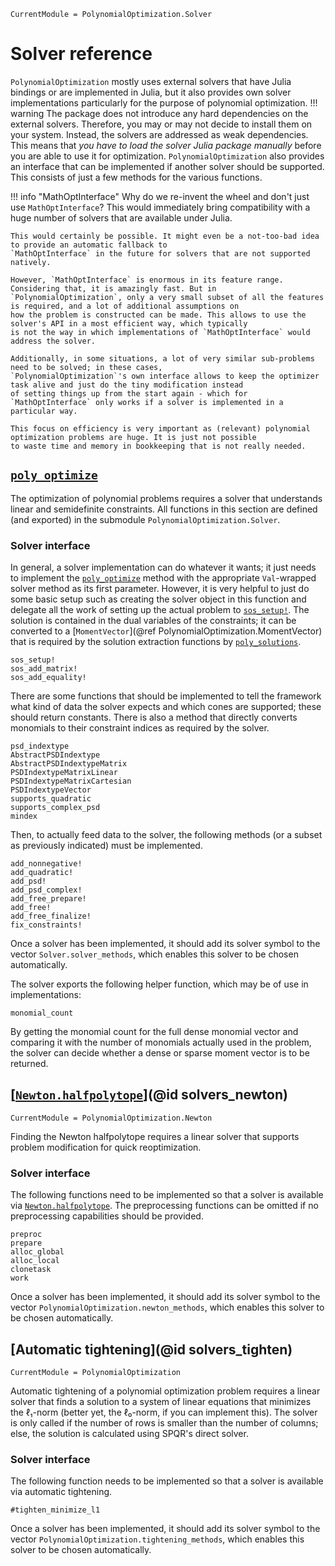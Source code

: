 ```@meta
CurrentModule = PolynomialOptimization.Solver
```

# Solver reference
`PolynomialOptimization` mostly uses external solvers that have Julia bindings or are implemented in Julia, but it also
provides own solver implementations particularly for the purpose of polynomial optimization.
!!! warning
    The package does not introduce any hard dependencies on the external solvers. Therefore, you may or may not decide to
    install them on your system. Instead, the solvers are addressed as weak dependencies. This means that *you have to load the
    solver Julia package manually* before you are able to use it for optimization.
`PolynomialOptimization` also provides an interface that can be implemented if another solver should be supported. This
consists of just a few methods for the various functions.

!!! info "MathOptInterface"
    Why do we re-invent the wheel and don't just use `MathOptInterface`? This would immediately bring compatibility with a huge
    number of solvers that are available under Julia.

    This would certainly be possible. It might even be a not-too-bad idea to provide an automatic fallback to
    `MathOptInterface` in the future for solvers that are not supported natively.

    However, `MathOptInterface` is enormous in its feature range. Considering that, it is amazingly fast. But in
    `PolynomialOptimization`, only a very small subset of all the features is required, and a lot of additional assumptions on
    how the problem is constructed can be made. This allows to use the solver's API in a most efficient way, which typically
    is not the way in which implementations of `MathOptInterface` would address the solver.

    Additionally, in some situations, a lot of very similar sub-problems need to be solved; in these cases,
    `PolynomialOptimization`'s own interface allows to keep the optimizer task alive and just do the tiny modification instead
    of setting things up from the start again - which for `MathOptInterface` only works if a solver is implemented in a
    particular way.

    This focus on efficiency is very important as (relevant) polynomial optimization problems are huge. It is just not possible
    to waste time and memory in bookkeeping that is not really needed.

## [`poly_optimize`](@ref)
The optimization of polynomial problems requires a solver that understands linear and semidefinite constraints. All functions
in this section are defined (and exported) in the submodule `PolynomialOptimization.Solver`.

### Solver interface
In general, a solver implementation can do whatever it wants; it just needs to implement the [`poly_optimize`](@ref) method
with the appropriate `Val`-wrapped solver method as its first parameter. However, it is very helpful to just do some basic
setup such as creating the solver object in this function and delegate all the work of setting up the actual problem to
[`sos_setup!`](@ref).
The solution is contained in the dual variables of the constraints; it can be converted to a
[`MomentVector`](@ref PolynomialOptimization.MomentVector) that is required by the solution extraction functions by
[`poly_solutions`](@ref).
```@docs
sos_setup!
sos_add_matrix!
sos_add_equality!
```

There are some functions that should be implemented to tell the framework what kind of data the solver expects and which cones
are supported; these should return constants. There is also a method that directly converts monomials to their constraint
indices as required by the solver.
```@docs
psd_indextype
AbstractPSDIndextype
AbstractPSDIndextypeMatrix
PSDIndextypeMatrixLinear
PSDIndextypeMatrixCartesian
PSDIndextypeVector
supports_quadratic
supports_complex_psd
mindex
```

Then, to actually feed data to the solver, the following methods (or a subset as previously indicated) must be implemented.
```@docs
add_nonnegative!
add_quadratic!
add_psd!
add_psd_complex!
add_free_prepare!
add_free!
add_free_finalize!
fix_constraints!
```

Once a solver has been implemented, it should add its solver symbol to the vector `Solver.solver_methods`,
which enables this solver to be chosen automatically.

The solver exports the following helper function, which may be of use in implementations:
```@docs
monomial_count
```
By getting the monomial count for the full dense monomial vector and comparing it with the number of monomials actually used in
the problem, the solver can decide whether a dense or sparse moment vector is to be returned.

## [[`Newton.halfpolytope`](@ref)](@id solvers_newton)
```@meta
CurrentModule = PolynomialOptimization.Newton
```
Finding the Newton halfpolytope requires a linear solver that supports problem modification for quick reoptimization.

### Solver interface
The following functions need to be implemented so that a solver is available via [`Newton.halfpolytope`](@ref). The
preprocessing functions can be omitted if no preprocessing capabilities should be provided.
```@docs
preproc
prepare
alloc_global
alloc_local
clonetask
work
```

Once a solver has been implemented, it should add its solver symbol to the vector `PolynomialOptimization.newton_methods`,
which enables this solver to be chosen automatically.

## [Automatic tightening](@id solvers_tighten)
```@meta
CurrentModule = PolynomialOptimization
```
Automatic tightening of a polynomial optimization problem requires a linear solver that finds a solution to a system of linear
equations that minimizes the ℓ₁-norm (better yet, the ℓ₀-norm, if you can implement this). The solver is only called if the
number of rows is smaller than the number of columns; else, the solution is calculated using SPQR's direct solver.

### Solver interface
The following function needs to be implemented so that a solver is available via automatic tightening.
```@docs
#tighten_minimize_l1
```

Once a solver has been implemented, it should add its solver symbol to the vector `PolynomialOptimization.tightening_methods`,
which enables this solver to be chosen automatically.